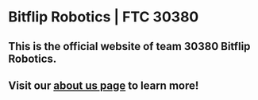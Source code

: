 # Bitflip Robotics | FTC 30380

## This is the official website of team 30380 Bitflip Robotics.
## Visit our [about us page](https://www.bitflip.club/about/) to learn more!
